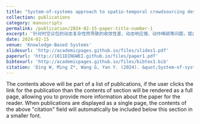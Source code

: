 ```yaml
---
title: "System-of-systems approach to spatio-temporal crowdsourcing design using improved PPO algorithm based on an invalid action"
collection: publications
category: manuscripts
permalink: /publication/2024-02-15-paper-title-number-1
excerpt: '针对时空众包的动态复杂性而导致的收敛性差、动态响应慢、动作稀疏等问题，提出了一种基于无效动作掩蔽的改进近端策略优化IAM-IPPO算法，用于时空众包体系的智能设计，实现端到端的模型训练和动态方案输出。'
date: 2024-02-15
venue: 'Knowledge-Based Systems'
slidesurl: 'http://academicpages.github.io/files/slides1.pdf'
paperurl: 'http://1011DINGWEI.github.io/files/paper1.pdf'
bibtexurl: 'http://academicpages.github.io/files/bibtex1.bib'
citation: 'Ding W, Ming Z*, Wang G, Yan Y. (2024). &quot;System-of-systems approach to spatio-temporal crowdsourcing design using improved PPO algorithm based on an invalid action.&quot; <i>Knowledge-Based Systems</i>. 285: 111381.'
---
```

The contents above will be part of a list of publications, if the user clicks the link for the publication than the contents of section will be rendered as a full page, allowing you to provide more information about the paper for the reader. When publications are displayed as a single page, the contents of the above "citation" field will automatically be included below this section in a smaller font.
